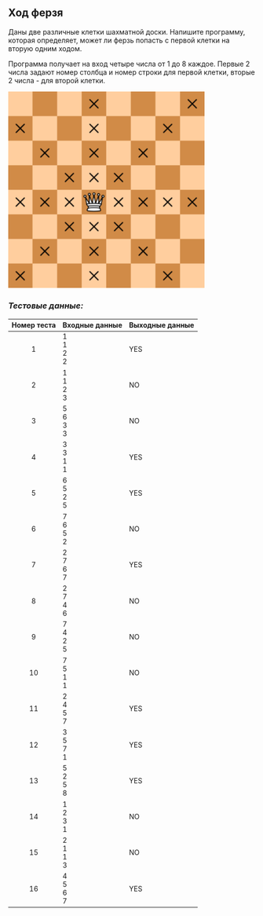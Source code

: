 ## Ход ферзя

Даны две различные клетки шахматной доски. Напишите программу, которая определяет, может ли ферзь попасть с первой клетки на вторую одним ходом.

Программа получает на вход четыре числа от 1 до 8 каждое. Первые 2 числа задают номер столбца и номер строки для первой клетки, вторые 2 числа - для второй клетки.

<img src="/img/problem5.1.8.png" alt="Ход ферзя" width="400">

<br>

### *Тестовые данные:*

| Номер теста | Входные данные   | Выходные данные |
|:-----------:|------------------|-----------------|
|      1      | 1<br>1<br>2<br>2 | YES             |
|      2      | 1<br>1<br>2<br>3 | NO              |
|      3      | 5<br>6<br>3<br>3 | NO              |
|      4      | 3<br>3<br>1<br>1 | YES             |
|      5      | 6<br>5<br>2<br>5 | YES             |
|      6      | 7<br>6<br>5<br>2 | NO              |
|      7      | 2<br>7<br>6<br>7 | YES             |
|      8      | 2<br>7<br>4<br>6 | NO              |
|      9      | 7<br>4<br>2<br>5 | NO              |
|     10      | 7<br>5<br>1<br>1 | NO              |
|     11      | 2<br>4<br>5<br>7 | YES             |
|     12      | 3<br>5<br>7<br>1 | YES             |
|     13      | 5<br>2<br>5<br>8 | YES             |
|     14      | 1<br>2<br>3<br>1 | NO              |
|     15      | 2<br>1<br>1<br>3 | NO              |
|     16      | 4<br>5<br>6<br>7 | YES             |